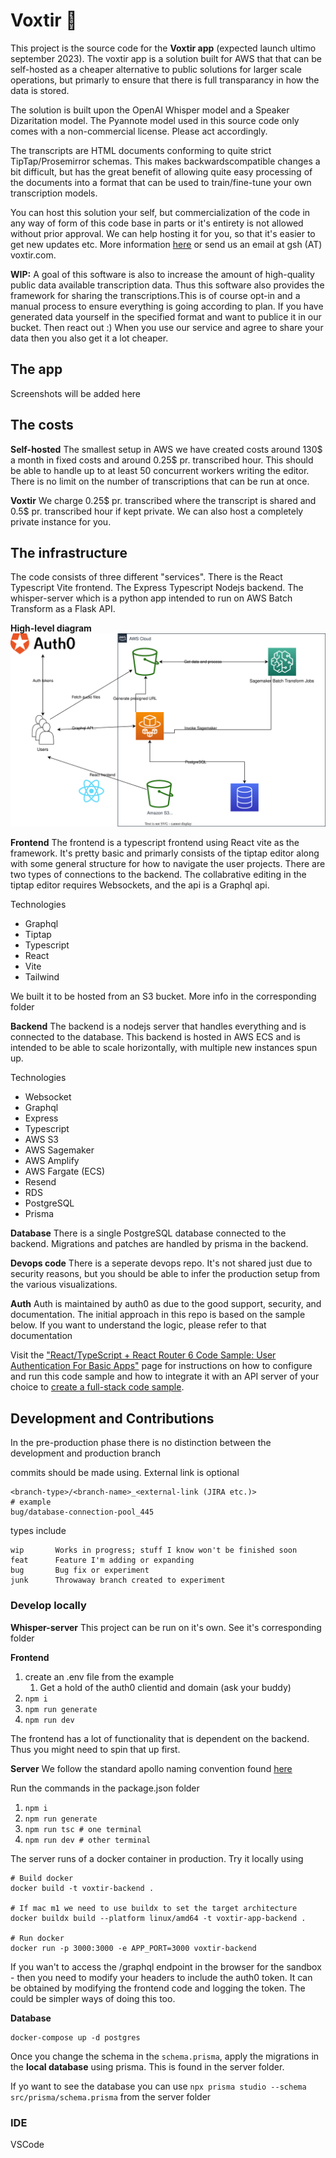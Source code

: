 # Voxtir 🎤

This project is the source code for the **Voxtir app** (expected launch ultimo september 2023). The voxtir app is a solution built for AWS that 
that can be self-hosted as a cheaper alternative to public solutions for larger scale operations, but primarly  to ensure
that there is full transparancy in how the data is stored.

The solution is built upon the OpenAI Whisper model and a Speaker Dizaritation model. The Pyannote model used in this
source code only comes with a non-commercial license. Please act accordingly.

The transcripts are HTML documents conforming to quite strict TipTap/Prosemirror schemas. This makes backwardscompatible changes
a bit difficult, but has the great benefit of allowing quite easy processing of the documents into a format that can
be used to train/fine-tune your own transcription models.

You can host this solution your self, but commercialization of the code in any way of form of this code base in parts or it's entirety is not allowed without prior approval. We can help hosting it for you, so that it's easier to get new updates etc. More information [here](voxtir.com) or send us an email at gsh (AT) voxtir.com.

**WIP:** A goal of this software is also to increase the amount of high-quality public data available transcription data. Thus 
this software also provides the framework for sharing the transcriptions.This is of course opt-in and a manual process to ensure everything is going according to plan. If you have generated data yourself in the specified
format and want to publice it in our bucket. Then react out :) When you use our service and agree to share your data
then you also get it a lot cheaper.

## The app

Screenshots will be added here

## The costs

**Self-hosted**
The smallest setup in AWS we have created costs around 130\$ a month in fixed costs and around 0.25\$ pr. transcribed hour. This should
be able to handle up to at least 50 concurrent workers writing the editor. There is no limit on the number of transcriptions
that can be run at once.

**Voxtir**
We charge 0.25\$ pr. transcribed where the transcript is shared and 0.5\$ pr. transcribed hour if kept private. We can also host a completely private instance for you.

## The infrastructure
The code consists of three different "services". There is the React Typescript Vite frontend. The Express Typescript 
Nodejs backend. The whisper-server which is a python app intended to run on AWS Batch Transform as a Flask API.

**High-level diagram**
![Draw.io file in assets](./assets/VoxtirHighlevel.svg)

**Frontend**
The frontend is a typescript frontend using React vite as the framework. It's pretty basic and primarly consists of the
tiptap editor along with some general structure for how to navigate the user projects. There are two types of connections
to the backend. The collabrative editing in the tiptap editor requires Websockets, and the api is a Graphql api.

Technologies
* Graphql
* Tiptap
* Typescript
* React
* Vite
* Tailwind

We built it to be hosted from an S3 bucket. More info in the corresponding folder

**Backend**
The backend is a nodejs server that handles everything and is connected
to the database. This backend is hosted in AWS ECS and is intended to be able to scale horizontally, with multiple
new instances spun up.

Technologies
* Websocket
* Graphql
* Express
* Typescript
* AWS S3
* AWS Sagemaker
* AWS Amplify
* AWS Fargate (ECS)
* Resend
* RDS
* PostgreSQL
* Prisma

**Database**
There is a single PostgreSQL database connected to the backend. Migrations and patches are handled by prisma in the backend.

**Devops code**
There is a seperate devops repo. It's not shared just due to security reasons, but you should be able to infer the production
setup from the various visualizations. 

**Auth**
Auth is maintained by auth0 as due to the good support, security, and documentation. The initial approach in this repo is based on the sample below. If you want to understand the logic, please refer to that documentation

Visit the ["React/TypeScript + React Router 6 Code Sample: User Authentication For Basic Apps"](https://developer.auth0.com/resources/code-samples/spa/react/basic-authentication/typescript-react-router-6) page for instructions on how to configure and run this code sample and how to integrate it with an API server of your choice to [create a full-stack code sample](https://developer.auth0.com/resources/code-samples/full-stack/hello-world/basic-access-control/spa).


## Development and Contributions

In the pre-production phase there is no distinction between the development and production branch

commits should be made using. External link is optional

```
<branch-type>/<branch-name>_<external-link (JIRA etc.)>
# example
bug/database-connection-pool_445
```

types include

```
wip       Works in progress; stuff I know won't be finished soon
feat      Feature I'm adding or expanding
bug       Bug fix or experiment
junk      Throwaway branch created to experiment
```

### Develop locally

**Whisper-server**
This project can be run on it's own. See it's corresponding folder

**Frontend**
1. create an .env file from the example
   1. Get a hold of the auth0 clientid and domain (ask your buddy)
2. `npm i`
3. `npm run generate`
4. `npm run dev`

The frontend has a lot of functionality that is dependent on the backend. Thus you might need to spin that up first.

**Server**
We follow the standard apollo naming convention found [here](https://www.apollographql.com/docs/technotes/TN0002-schema-naming-conventions)

Run the commands in the package.json folder
1. `npm i`
2. `npm run generate`
3. `npm run tsc # one terminal`
4. `npm run dev # other terminal`


The server runs of a docker container in production. Try it locally using

```
# Build docker
docker build -t voxtir-backend . 

# If mac m1 we need to use buildx to set the target architecture
docker buildx build --platform linux/amd64 -t voxtir-app-backend .

# Run docker
docker run -p 3000:3000 -e APP_PORT=3000 voxtir-backend
```

If you wan't to access the /graphql endpoint in the browser for the sandbox - then you need to modify your headers to include the auth0 token. It can be obtained by modifying the frontend code and logging the token. The could be simpler ways of doing this too.

**Database**

```
docker-compose up -d postgres
```

Once you change the schema in the `schema.prisma`, apply the migrations in the **local database** using prisma. This is found in the server folder.

If yo want to see the database you can use 
`npx prisma studio --schema src/prisma/schema.prisma`
from the server folder

### IDE
VSCode